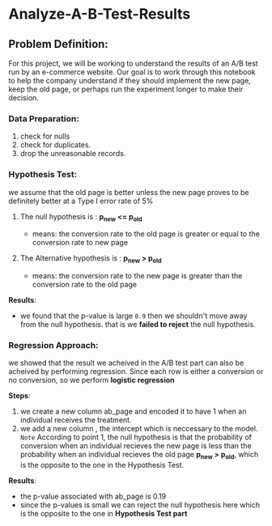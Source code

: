 # Analyze-A-B-Test-Results


## Problem Definition:
For this project, we will be working to understand the results of an A/B test run by an e-commerce website.  Our goal is to work through this notebook to help the company understand if they should implement the new page, keep the old page, or perhaps run the experiment longer to make their decision.


### Data Preparation:
1. check for nulls
2. check for duplicates.
3. drop the unreasonable records.


### Hypothesis Test:
we assume that the old page is better unless the new page proves to be definitely better at a Type I error rate of 5%

1. The null hypothesis is : **p<sub>new</sub> <= p<sub>old</sub>**
    * means: the conversion rate to the old page is greater or equal to the conversion rate to new page

2. The Alternative hypothesis is : **p<sub>new</sub> > p<sub>old</sub>**
    * means: the conversion rate to the new page is greater than the conversion rate to the old page

**Results**:
  * we found that the p-value is large `0.9` then we shouldn't move away from the null hypothesis. that is we **failed to reject** the null hypothesis.

### Regression Approach:
we showed that the result we acheived in the A/B test part can also be acheived by performing regression.
Since each row is either a conversion or no conversion, so we perform **logistic regression**

**Steps**:
  1. we create a new column ab_page and encoded it to have 1 when an individual receives the treatment.
  2. we add a new column , the intercept which is neccessary to the model.
  `Note` According to point 1, the null hypothesis is that the probability of conversion when an individual recieves the new page is less than the probability when an individual recieves the old page **p<sub>new</sub> > p<sub>old</sub>**, which is the opposite to the one in the Hypothesis Test.
  
**Results**:
  * the p-value associated with ab_page is 0.19  
  * since the p-values is small we can reject the null hypothesis here which is the opposite to the one in **Hypothesis Test part**
  
